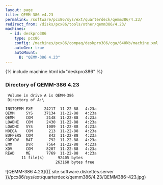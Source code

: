 ```yaml
---
layout: page
title: QEMM-386 v4.23
permalink: /software/pcx86/sys/ext/quarterdeck/qemm386/4.23/
redirect_from: /disks/pcx86/tools/other/qemm386/4.23/
machines:
  - id: deskpro386
    type: pcx86
    config: /machines/pcx86/compaq/deskpro386/cga/640kb/machine.xml
    autoGen: true
    autoMount:
      B: "QEMM-386 4.23"
---
```


{% include machine.html id="deskpro386" %}

### Directory of QEMM-386 4.23

     Volume in drive A is QEMM-386
     Directory of A:\

    INSTQEMM EXE     24217  11-22-88   4:23a
    QEMM     SYS     37134  11-22-88   4:23a
    QEMM     COM      2148  11-22-88   4:23a
    LOADHI   COM      2430  11-22-88   4:23a
    LOADHI   SYS      1089  11-22-88   4:23a
    NOEGA    COM       213  11-22-88   4:23a
    BUFFERS  COM       842  11-22-88   4:23a
    COPYDV   BAT       792  11-22-88   4:23a
    EMM      DVR      7564  11-22-88   4:23a
    XDV      COM      8207  11-22-88   4:23a
    READ     ME       7769  11-22-88   4:23a
           11 file(s)      92405 bytes
                          263168 bytes free

![QEMM-386 4.23]({{ site.software.diskettes.server }}/pcx86/sys/ext/quarterdeck/qemm386/4.23/QEMM386-423.jpg)
